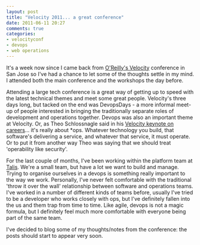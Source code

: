 ```yaml
---
layout: post
title: "Velocity 2011... a great conference"
date: 2011-06-11 20:27
comments: true
categories: 
- velocityconf
- devops
- web operations
---
```


It's a week now since I came back from
[O'Reilly's Velocity](http://velocityconf.com/velocity2011)
conference in San
Jose so I've had a chance to let some of the thoughts settle in my mind. I
attended both the main conference and the workshops the day before.

Attending a large tech conference is a great way of getting up to speed with the
latest technical themes and meet some great people. Velocity's three days long,
but tacked on the end was DevopsDays - a more informal meet-up of people
interested in bringing the traditionally separate roles of development and
operations together. Devops was also an important theme at Velocity. Or, as Theo
Schlossnagle said in
his [Velocity keynote on careers](http://www.youtube.com/watch?v=y0mHo7SMCQk&feature=player_embedded)...
it's really about *ops.
Whatever technology you build, that software's delivering a service, and
whatever that service, it must operate. Or to put it from another way Theo was
saying that we should treat 'operability like security'.

  
For the last couple of months, I've been working within the platform team at
[Talis](http://www.talis.com). We're a small team, but have a lot we want to build and manage. Trying to
organise ourselves in a devops is something really important to the way we work.
Personally, I've never felt comfortable with the traditional 'throw it over the
wall' relationship between software and operations teams. I've worked in a
number of different kinds of teams before, usually I've tried to be a developer
who works closely with ops, but I've definitely fallen into the us and them trap
from time to time. Like agile, devops is not a magic formula, but I definitely
feel much more comfortable with everyone being part of the same team.

  

I've decided to blog some of my thoughts/notes from the conference: the posts
should start to appear very soon.